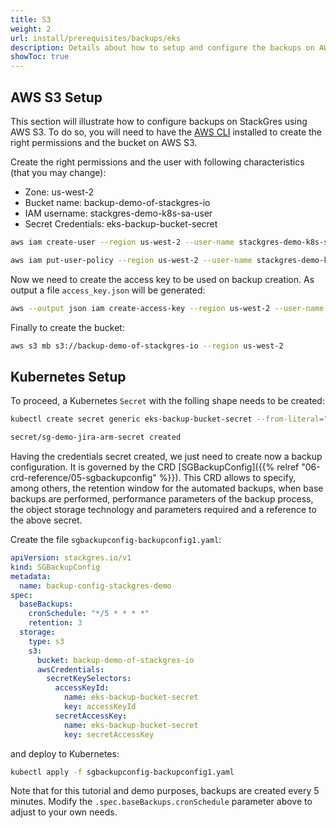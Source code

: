 ```yaml
---
title: S3
weight: 2
url: install/prerequisites/backups/eks
description: Details about how to setup and configure the backups on AWS S3.
showToc: true
---
```


## AWS S3 Setup

This section will illustrate how to configure backups on StackGres using AWS S3.
To do so, you will need to have the [AWS CLI](https://aws.amazon.com/cli) installed to create the right permissions and the bucket on AWS S3.


Create the right permissions and the user with following characteristics (that you may change):

* Zone: us-west-2
* Bucket name: backup-demo-of-stackgres-io
* IAM username: stackgres-demo-k8s-sa-user
* Secret Credentials: eks-backup-bucket-secret

```bash
aws iam create-user --region us-west-2 --user-name stackgres-demo-k8s-sa-user
```
```bash
aws iam put-user-policy --region us-west-2 --user-name stackgres-demo-k8s-sa-user --policy-name stackgres-demo-k8s-user-policy --policy-document '{"Version":"2012-10-17","Statement":[{"Effect":"Allow","Action":["s3:ListBucket","s3:GetBucketLocation"],"Resource":["arn:aws:s3:::backup-demo-of-stackgres-io"]},{"Effect":"Allow","Action":["s3:PutObject","s3:GetObject","s3:DeleteObject"],"Resource":["arn:aws:s3:::backup-demo-of-stackgres-io/*"]}]}'
```

Now we need to create the access key to be used on backup creation. As output a file `access_key.json` will be generated:
```bash
aws --output json iam create-access-key --region us-west-2 --user-name stackgres-demo-k8s-sa-user | tee access_keys.json
```

Finally to create the bucket:
```bash
aws s3 mb s3://backup-demo-of-stackgres-io --region us-west-2
```

## Kubernetes Setup

To proceed, a Kubernetes `Secret` with the folling shape needs to be created:

```bash
kubectl create secret generic eks-backup-bucket-secret --from-literal="accessKeyId=<YOUR_ACCESS_KEY_HERE>"   --from-literal="secretAccessKey=<YOUR_SECRET_KEY_HERE>"

secret/sg-demo-jira-arm-secret created
```

Having the credentials secret created, we just need to create now a backup configuration. It is governed by the CRD
[SGBackupConfig]({{% relref "06-crd-reference/05-sgbackupconfig" %}}). This CRD allows to specify, among others, the
retention window for the automated backups, when base backups are performed, performance parameters of the backup
process, the object storage technology and parameters required and a reference to the above secret.

Create the file `sgbackupconfig-backupconfig1.yaml`:

```yaml
apiVersion: stackgres.io/v1
kind: SGBackupConfig
metadata:
  name: backup-config-stackgres-demo
spec:
  baseBackups:
    cronSchedule: "*/5 * * * *"
    retention: 3
  storage:
    type: s3
    s3:
      bucket: backup-demo-of-stackgres-io
      awsCredentials:
        secretKeySelectors:
          accessKeyId:
            name: eks-backup-bucket-secret
            key: accessKeyId
          secretAccessKey:
            name: eks-backup-bucket-secret
            key: secretAccessKey
```

and deploy to Kubernetes:

```bash
kubectl apply -f sgbackupconfig-backupconfig1.yaml
```

Note that for this tutorial and demo purposes, backups are created every 5 minutes. Modify the
`.spec.baseBackups.cronSchedule` parameter above to adjust to your own needs.
